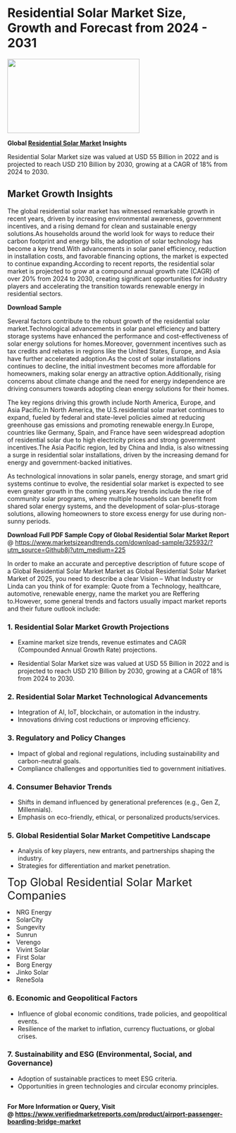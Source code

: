 <H1>Residential Solar Market Size, Growth and Forecast from 2024 - 2031</H1><img class="aligncenter size-medium wp-image-584254" src="https://thirdeyenews.in/wp-content/uploads/2024/09/Global-Market-Research-300x168.jpeg" alt="" width="300" height="168" /><p><strong>Global&nbsp;<a href="https://www.marketsizeandtrends.com/download-sample/325932/?utm_source=Github8j?utm_medium=225">Residential Solar Market</a> Insights</strong></p><p>Residential Solar Market size was valued at USD 55 Billion in 2022 and is projected to reach USD 210 Billion by 2030, growing at a CAGR of 18% from 2024 to 2030.</p><p><h2>Market Growth Insights</h2> <p>The global residential solar market has witnessed remarkable growth in recent years, driven by increasing environmental awareness, government incentives, and a rising demand for clean and sustainable energy solutions.As households around the world look for ways to reduce their carbon footprint and energy bills, the adoption of solar technology has become a key trend.With advancements in solar panel efficiency, reduction in installation costs, and favorable financing options, the market is expected to continue expanding.According to recent reports, the residential solar market is projected to grow at a compound annual growth rate (CAGR) of over 20% from 2024 to 2030, creating significant opportunities for industry players and accelerating the transition towards renewable energy in residential sectors.</p> <p><strong>Download Sample</strong></p> <p>Several factors contribute to the robust growth of the residential solar market.Technological advancements in solar panel efficiency and battery storage systems have enhanced the performance and cost-effectiveness of solar energy solutions for homes.Moreover, government incentives such as tax credits and rebates in regions like the United States, Europe, and Asia have further accelerated adoption.As the cost of solar installations continues to decline, the initial investment becomes more affordable for homeowners, making solar energy an attractive option.Additionally, rising concerns about climate change and the need for energy independence are driving consumers towards adopting clean energy solutions for their homes.</p> <p>The key regions driving this growth include North America, Europe, and Asia Pacific.In North America, the U.S.residential solar market continues to expand, fueled by federal and state-level policies aimed at reducing greenhouse gas emissions and promoting renewable energy.In Europe, countries like Germany, Spain, and France have seen widespread adoption of residential solar due to high electricity prices and strong government incentives.The Asia Pacific region, led by China and India, is also witnessing a surge in residential solar installations, driven by the increasing demand for energy and government-backed initiatives.</p> <p>As technological innovations in solar panels, energy storage, and smart grid systems continue to evolve, the residential solar market is expected to see even greater growth in the coming years.Key trends include the rise of community solar programs, where multiple households can benefit from shared solar energy systems, and the development of solar-plus-storage solutions, allowing homeowners to store excess energy for use during non-sunny periods.</p> <p><span class=""><strong>Download Full PDF Sample Copy of Global Residential Solar Market Report</strong> @ <a href="https://www.marketsizeandtrends.com/download-sample/325932/?utm_source=Github8j?utm_medium=225" target="_blank">https://www.marketsizeandtrends.com/download-sample/325932/?utm_source=Github8j?utm_medium=225</a></span></p><p>In order to make an accurate and perceptive description of future scope of a Global&nbsp;Residential Solar Market Market as Global&nbsp;Residential Solar Market Market of 2025, you need to describe a clear Vision &ndash; What Industry or Linda can you think of for example: Quote from a Technology, healthcare, automotive, renewable energy, name the market you are Reffering to.However, some general trends and factors usually impact market reports and their future outlook include:</p><h3>1.&nbsp;<strong>Residential Solar Market Growth Projections</strong></h3><ul><li>Examine market size trends, revenue estimates and CAGR (Compounded Annual Growth Rate) projections.</li><li><p>Residential Solar Market size was valued at USD 55 Billion in 2022 and is projected to reach USD 210 Billion by 2030, growing at a CAGR of 18% from 2024 to 2030.</p></li></ul><h3>2.&nbsp;<strong>Residential Solar Market Technological Advancements</strong></h3><ul><li>Integration of AI, IoT, blockchain, or automation in the industry.</li><li>Innovations driving cost reductions or improving efficiency.</li></ul><h3>3.&nbsp;<strong>Regulatory and Policy Changes</strong></h3><ul><li>Impact of global and regional regulations, including sustainability and carbon-neutral goals.</li><li>Compliance challenges and opportunities tied to government initiatives.</li></ul><h3>4.&nbsp;<strong>Consumer Behavior Trends</strong></h3><ul><li>Shifts in demand influenced by generational preferences (e.g., Gen Z, Millennials).</li><li>Emphasis on eco-friendly, ethical, or personalized products/services.</li></ul><h3>5.&nbsp;<strong>Global Residential Solar Market Competitive Landscape</strong></h3><ul><li>Analysis of key players, new entrants, and partnerships shaping the industry.</li><li>Strategies for differentiation and market penetration.</li></ul><p data-pm-slice="1 1 []"><span style="color: inherit; font-family: inherit; font-size: 25px;">Top Global Residential Solar Market Companies</span></p><div class="" data-test-id=""><p><li>NRG Energy</li><li> SolarCity</li><li> Sungevity</li><li> Sunrun</li><li> Verengo</li><li> Vivint Solar</li><li> First Solar</li><li> Borg Energy</li><li> Jinko Solar</li><li> ReneSola</li></p></div><h3>6.&nbsp;<strong>Economic and Geopolitical Factors</strong></h3><ul><li>Influence of global economic conditions, trade policies, and geopolitical events.</li><li>Resilience of the market to inflation, currency fluctuations, or global crises.</li></ul><h3>7.&nbsp;<strong>Sustainability and ESG (Environmental, Social, and Governance)</strong></h3><ul><li>Adoption of sustainable practices to meet ESG criteria.</li><li>Opportunities in green technologies and circular economy principles.</li></ul><h2><strong style="font-size: 14px;">For More Information or Query, Visit @&nbsp;</strong><a style="background-color: #ffffff; font-size: 14px;" href="https://www.marketsizeandtrends.com/report/residential-solar-market/" target="_blank">https://www.verifiedmarketreports.com/product/airport-passenger-boarding-bridge-market</a></h2>